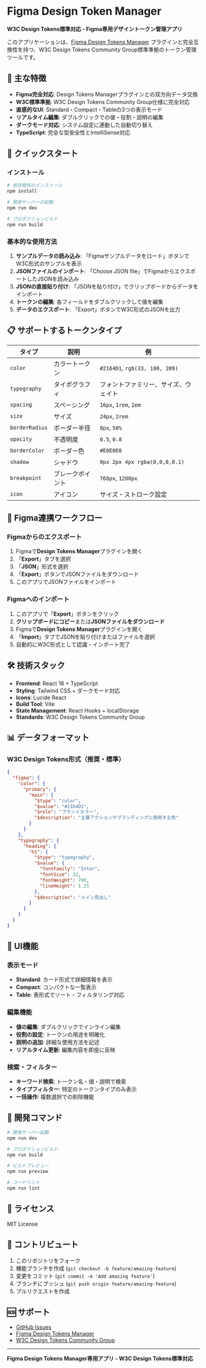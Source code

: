 # Figma Design Token Manager

**W3C Design Tokens標準対応 - Figma専用デザイントークン管理アプリ**

このアプリケーションは、[Figma Design Tokens Manager](https://www.figma.com/community/plugin/1263743870981744253/design-tokens-manager) プラグインと完全互換性を持つ、W3C Design Tokens Community Group標準準拠のトークン管理ツールです。

## 🎯 主な特徴

- **Figma完全対応**: Design Tokens Managerプラグインとの双方向データ交換
- **W3C標準準拠**: W3C Design Tokens Community Group仕様に完全対応
- **直感的なUI**: Standard・Compact・Tableの3つの表示モード
- **リアルタイム編集**: ダブルクリックでの値・役割・説明の編集
- **ダークモード対応**: システム設定に連動した自動切り替え
- **TypeScript**: 完全な型安全性とIntelliSense対応

## 🚀 クイックスタート

### インストール

```bash
# 依存関係のインストール
npm install

# 開発サーバーの起動
npm run dev

# プロダクションビルド
npm run build
```

### 基本的な使用方法

1. **サンプルデータの読み込み**: 「Figmaサンプルデータをロード」ボタンでW3C形式のサンプルを表示
2. **JSONファイルのインポート**: 「Choose JSON file」でFigmaからエクスポートしたJSONを読み込み
3. **JSONの直接貼り付け**: 「JSONを貼り付け」でクリップボードからデータをインポート
4. **トークンの編集**: 各フィールドをダブルクリックして値を編集
5. **データのエクスポート**: 「Export」ボタンでW3C形式のJSONを出力

## 📋 サポートするトークンタイプ

| タイプ | 説明 | 例 |
|--------|------|-----|
| `color` | カラートークン | `#2164D1`, `rgb(33, 100, 209)` |
| `typography` | タイポグラフィ | フォントファミリー、サイズ、ウェイト |
| `spacing` | スペーシング | `16px`, `1rem`, `2em` |
| `size` | サイズ | `24px`, `2rem` |
| `borderRadius` | ボーダー半径 | `8px`, `50%` |
| `opacity` | 不透明度 | `0.5`, `0.8` |
| `borderColor` | ボーダー色 | `#E0E0E0` |
| `shadow` | シャドウ | `0px 2px 4px rgba(0,0,0,0.1)` |
| `breakpoint` | ブレークポイント | `768px`, `1200px` |
| `icon` | アイコン | サイズ・ストローク設定 |

## 🔗 Figma連携ワークフロー

### Figmaからのエクスポート

1. Figmaで**Design Tokens Manager**プラグインを開く
2. 「**Export**」タブを選択
3. 「**JSON**」形式を選択
4. 「**Export**」ボタンでJSONファイルをダウンロード
5. このアプリでJSONファイルをインポート

### Figmaへのインポート

1. このアプリで「**Export**」ボタンをクリック
2. **クリップボードにコピー**または**JSONファイルをダウンロード**
3. Figmaで**Design Tokens Manager**プラグインを開く
4. 「**Import**」タブでJSONを貼り付けまたはファイルを選択
5. 自動的にW3C形式として認識・インポート完了

## 🛠 技術スタック

- **Frontend**: React 18 + TypeScript
- **Styling**: Tailwind CSS + ダークモード対応
- **Icons**: Lucide React
- **Build Tool**: Vite
- **State Management**: React Hooks + localStorage
- **Standards**: W3C Design Tokens Community Group

## 📊 データフォーマット

### W3C Design Tokens形式（推奨・標準）

```json
{
  "figma": {
    "color": {
      "primary": {
        "main": {
          "$type": "color",
          "$value": "#2164D1",
          "$role": "ブランドカラー",
          "$description": "主要アクションやブランディングに使用する色"
        }
      }
    },
    "typography": {
      "heading": {
        "h1": {
          "$type": "typography",
          "$value": {
            "fontFamily": "Inter",
            "fontSize": 32,
            "fontWeight": 700,
            "lineHeight": 1.25
          },
          "$description": "メイン見出し"
        }
      }
    }
  }
}
```

## 🎨 UI機能

### 表示モード

- **Standard**: カード形式で詳細情報を表示
- **Compact**: コンパクトな一覧表示
- **Table**: 表形式でソート・フィルタリング対応

### 編集機能

- **値の編集**: ダブルクリックでインライン編集
- **役割の設定**: トークンの用途を明確化
- **説明の追加**: 詳細な使用方法を記述
- **リアルタイム更新**: 編集内容を即座に反映

### 検索・フィルター

- **キーワード検索**: トークン名・値・説明で検索
- **タイプフィルター**: 特定のトークンタイプのみ表示
- **一括操作**: 複数選択での削除機能

## 🔧 開発コマンド

```bash
# 開発サーバー起動
npm run dev

# プロダクションビルド
npm run build

# ビルドプレビュー
npm run preview

# コードリント
npm run lint
```

## 📝 ライセンス

MIT License

## 🤝 コントリビュート

1. このリポジトリをフォーク
2. 機能ブランチを作成 (`git checkout -b feature/amazing-feature`)
3. 変更をコミット (`git commit -m 'Add amazing feature'`)
4. ブランチにプッシュ (`git push origin feature/amazing-feature`)
5. プルリクエストを作成

## 🆘 サポート

- [GitHub Issues](https://github.com/your-username/figma-json-token-manager/issues)
- [Figma Design Tokens Manager](https://www.figma.com/community/plugin/1263743870981744253/design-tokens-manager)
- [W3C Design Tokens Community Group](https://www.w3.org/community/design-tokens/)

---

**Figma Design Tokens Manager専用アプリ - W3C Design Tokens標準対応**